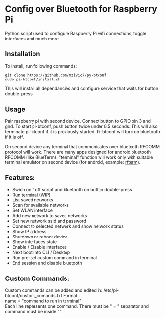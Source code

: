 # Config over Bluetooth for Raspberry Pi
Python script used to configure Raspberry Pi wifi connections, toggle interfaces and much more.

## Installation
To install, run following commands:
```
git clone https://github.com/mzivic7/py-btconf
sudo pi-btconf/install.sh
```
This will install all dependancies and configure service that waits for button double-press.

## Usage
Pair raspberry pi with second device.
Connect button to GPIO pin 3 and gnd.
To start pi-btconf, push button twice under 0.5 seconds. This will also terminate pi-btconf if it is previously started.
Pi-btconf will turn on bluetooth if it is off.

On second device any terminal that communicates over bluetooth RFCOMM protocol will work.
There are many apps designed for android bluetooth RFCOMM (like [BlueTerm](https://play.google.com/store/apps/details?id=es.pymasde.blueterm)).
"terminal" function will work only with suitable terminal emulator on second device (for android, example: [rfterm](https://github.com/hxxr/rfterm)).

## Features:
 - Swich on / off script and bluetooth on button double-press
 - Run terminal (WIP)
 - List saved networks
 - Scan for available networks
 - Set WLAN interface
 - Add new network to saved networks
 - Set new network ssid and password
 - Connect to selected network and show network status
 - Show IP address
 - Shutdown or reboot device
 - Show interfaces state
 - Enable / Disable interfaces
 - Next boot into CLI / Desktop
 - Run pre-set custom command in terminal
 - End session and disable bluetooth

## Custom Commands:
Custom commands can be added and edited in: /etc/pi-btconf/custom_comands.txt
Format:  
name = "command to run in terminal"  
Each line represents one command.
There must be " = " separator and command must be inside "".

